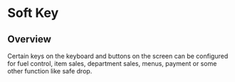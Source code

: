 # Soft Key

## Overview

Certain keys on the keyboard and buttons on the screen can be configured for fuel control, item sales, department sales, menus, payment or some other function like safe drop.
